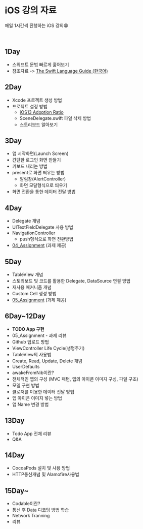 # iOS 강의 자료

매일 1시간씩 진행하는 iOS 강의😁

</br>

**1Day**
---
* 스위프트 문법 빠르게 훑어보기
* 참조자료
  -> [The Swift Language Guide (한국어)](https://jusung.gitbook.io/the-swift-language-guide/)

**2Day**
---
* Xcode 프로젝트 생성 방법
* 프로젝트 설정 방법
  * [iOS13 Adoption Ratio](https://developer.apple.com/support/app-store/)
  * SceneDelegate.swift 파일 삭제 방법
  * 스토리보드 알아보기

**3Day**
---
* 앱 시작화면(Launch Screen)
* 간단한 로그인 화면 만들기
* 키보드 내리는 방법
* present로 화면 띄우는 방법
  * 알림창(AlertController)
  * 화면 모달형식으로 띄우기
* 화면 전환을 통한 데이터 전달 방법

**4Day**
---
* Delegate 개념
* UITextFieldDelegate 사용 방법
* NavigationController
  * push형식으로 화면 전환방법
* [04_Assignment](https://github.com/jinShine/iOS_Seminar/tree/master/04_Assignment) (과제 제공)

**5Day**
---
* TableView 개념
* 스토리보드 및 코드를 활용한 Delegate, DataSource 연결 방법
* 재사용 매커니즘 개념
* Custom Cell 생성 방법
* [05_Assignment](https://github.com/jinShine/iOS_Seminar/tree/master/05_Assignment) (과제 제공)

**6Day~12Day**
---
* **TODO App 구현** 
* 05_Assignment - 과제 리뷰
* Github 업로드 방법
* ViewController Life Cycle(생명주기)
* TableView의 사용법
* Create, Read, Update, Delete 개념
* UserDefaults
* awakeFromNib이란?
* 전체적인 앱의 구성 (MVC 패턴, 앱의 아이콘 이미지 구성, 파일 구조)
* 모델 구현 방법
* 클로저를 이용한 데이터 전달 방법
* 앱 아이콘 이미지 넣는 방법
* 앱 Name 변경 방법

**13Day**
---
* Todo App 전체 리뷰
* Q&A

**14Day**
---
* CocoaPods 설치 및 사용 방법
* HTTP통신개념 및 Alamofire사용법

**15Day~**
---
* Codable이란?
* 통신 후 Data 디코딩 방법 학습
* Network Tranning
* 리뷰

